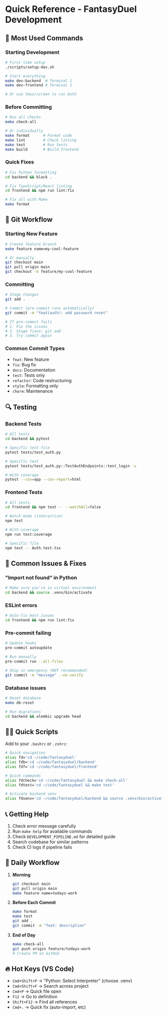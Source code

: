 # Quick Reference - FantasyDuel Development

## 🚀 Most Used Commands

### Starting Development

```bash
# First time setup
./scripts/setup-dev.sh

# Start everything
make dev-backend  # Terminal 1
make dev-frontend # Terminal 2

# Or use tmux/screen to run both
```

### Before Committing

```bash
# Run all checks
make check-all

# Or individually
make format      # Format code
make lint        # Check linting
make test        # Run tests
make build       # Build frontend
```

### Quick Fixes

```bash
# Fix Python formatting
cd backend && black .

# Fix TypeScript/React linting
cd frontend && npm run lint:fix

# Fix all with Make
make format
```

## 📝 Git Workflow

### Starting New Feature

```bash
# Create feature branch
make feature name=my-cool-feature

# Or manually
git checkout main
git pull origin main
git checkout -b feature/my-cool-feature
```

### Committing

```bash
# Stage changes
git add .

# Commit (pre-commit runs automatically)
git commit -m "feat(auth): add password reset"

# If pre-commit fails
# 1. Fix the issues
# 2. Stage fixes: git add .
# 3. Try commit again
```

### Common Commit Types

- `feat`: New feature
- `fix`: Bug fix
- `docs`: Documentation
- `test`: Tests only
- `refactor`: Code restructuring
- `style`: Formatting only
- `chore`: Maintenance

## 🔍 Testing

### Backend Tests

```bash
# All tests
cd backend && pytest

# Specific test file
pytest tests/test_auth.py

# Specific test
pytest tests/test_auth.py::TestAuthEndpoints::test_login -v

# With coverage
pytest --cov=app --cov-report=html
```

### Frontend Tests

```bash
# All tests
cd frontend && npm test -- --watchAll=false

# Watch mode (interactive)
npm test

# With coverage
npm run test:coverage

# Specific file
npm test -- Auth.test.tsx
```

## 🐛 Common Issues & Fixes

### "Import not found" in Python

```bash
# Make sure you're in virtual environment
cd backend && source .venv/bin/activate
```

### ESLint errors

```bash
# Auto-fix most issues
cd frontend && npm run lint:fix
```

### Pre-commit failing

```bash
# Update hooks
pre-commit autoupdate

# Run manually
pre-commit run --all-files

# Skip in emergency (NOT recommended)
git commit -m "message" --no-verify
```

### Database issues

```bash
# Reset database
make db-reset

# Run migrations
cd backend && alembic upgrade head
```

## 🏃‍♂️ Quick Scripts

Add to your `.bashrc` or `.zshrc`:

```bash
# Quick navigation
alias fd='cd ~/code/fantasyduel'
alias fdb='cd ~/code/fantasyduel/backend'
alias fdf='cd ~/code/fantasyduel/frontend'

# Quick commands
alias fdcheck='cd ~/code/fantasyduel && make check-all'
alias fdtest='cd ~/code/fantasyduel && make test'

# Activate backend venv
alias fdvenv='cd ~/code/fantasyduel/backend && source .venv/bin/activate'
```

## 📞 Getting Help

1. Check error message carefully
2. Run `make help` for available commands
3. Check `DEVELOPMENT_PIPELINE.md` for detailed guide
4. Search codebase for similar patterns
5. Check CI logs if pipeline fails

## 🎯 Daily Workflow

1. **Morning**

   ```bash
   git checkout main
   git pull origin main
   make feature name=todays-work
   ```

2. **Before Each Commit**

   ```bash
   make format
   make test
   git add .
   git commit -m "feat: description"
   ```

3. **End of Day**

   ```bash
   make check-all
   git push origin feature/todays-work
   # Create PR on GitHub
   ```

## 🔥 Hot Keys (VS Code)

- `Cmd+Shift+P` → "Python: Select Interpreter" (choose .venv)
- `Cmd+Shift+F` → Search across project
- `Cmd+P` → Quick file open
- `F12` → Go to definition
- `Shift+F12` → Find all references
- `Cmd+.` → Quick fix (auto-import, etc)
